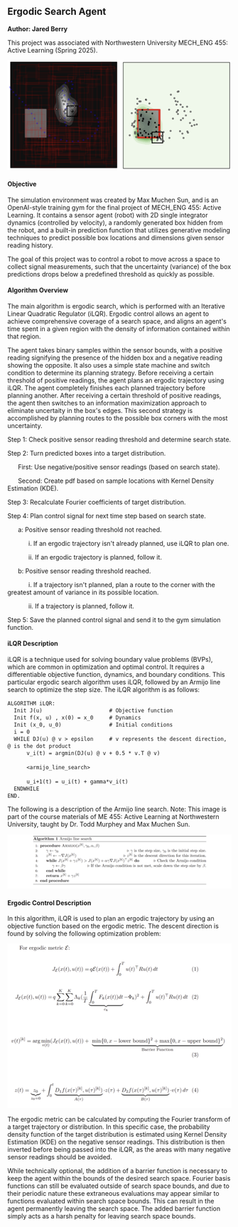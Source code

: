 ## Ergodic Search Agent
**Author: Jared Berry**

This project was associated with Northwestern University MECH_ENG 455: Active Learning (Spring 2025).

![result.png](Media/result.png)

#### Objective
The simulation environment was created by Max Muchen Sun, and is an OpenAI-style training gym for the final project of MECH_ENG 455: Active Learning. It contains a sensor agent (robot) with 2D single integrator dynamics (controlled by velocity), a randomly generated box hidden from the robot, and a built-in prediction function that utilizes generative modeling techniques to predict possible box locations and dimensions given sensor reading history. 

The goal of this project was to control a robot to move across a space to collect signal measurements, such that the uncertainty (variance) of the box predictions drops below a predefined threshold as quickly as possible.

#### Algorithm Overview
The main algorithm is ergodic search, which is performed with an Iterative Linear Quadratic Regulator (iLQR). Ergodic control allows an agent to achieve comprehensive coverage of a search space, and aligns an agent's time spent in a given region with the density of information contained within that region.  

The agent takes binary samples within the sensor bounds, with a positive reading signifying the presence of the hidden box and a negative reading showing the opposite. It also uses a simple state machine and switch condition to determine its planning strategy. Before receiving a certain threshold of positive readings, the agent plans an ergodic trajectory using iLQR. The agent completely finishes each planned trajectory before planning another. After receiving a certain threshold of positive readings, the agent then switches to an information maximization approach to eliminate uncertaity in the box's edges. This second strategy is accomplished by planning routes to the possible box corners with the most uncertainty.

Step 1: Check positive sensor reading threshold and determine search state.

Step 2: Turn predicted boxes into a target distribution.
      
&nbsp;&nbsp;&nbsp;&nbsp;&nbsp;&nbsp;First: Use negative/positive sensor readings (based on search state).

&nbsp;&nbsp;&nbsp;&nbsp;&nbsp;&nbsp;Second: Create pdf based on sample locations with Kernel Density Estimation (KDE).

Step 3: Recalculate Fourier coefficients of target distribution.

Step 4: Plan control signal for next time step based on search state.
      
&nbsp;&nbsp;&nbsp;&nbsp;&nbsp;&nbsp;a: Positive sensor reading threshold not reached.

&nbsp;&nbsp;&nbsp;&nbsp;&nbsp;&nbsp;&nbsp;&nbsp;&nbsp;&nbsp;&nbsp;&nbsp;i. If an ergodic trajectory isn't already planned, use iLQR to plan one. 

&nbsp;&nbsp;&nbsp;&nbsp;&nbsp;&nbsp;&nbsp;&nbsp;&nbsp;&nbsp;&nbsp;&nbsp;ii. If an ergodic trajectory is planned, follow it.

&nbsp;&nbsp;&nbsp;&nbsp;&nbsp;&nbsp;b: Positive sensor reading threshold reached.

&nbsp;&nbsp;&nbsp;&nbsp;&nbsp;&nbsp;&nbsp;&nbsp;&nbsp;&nbsp;&nbsp;&nbsp;i. If a trajectory isn't planned, plan a route to the corner with the greatest amount of variance in its possible location.

&nbsp;&nbsp;&nbsp;&nbsp;&nbsp;&nbsp;&nbsp;&nbsp;&nbsp;&nbsp;&nbsp;&nbsp;ii. If a trajectory is planned, follow it.

Step 5: Save the planned control signal and send it to the gym simulation function.

#### iLQR Description
iLQR is a technique used for solving boundary value problems (BVPs), which are common in optimization and optimal control. It requires a differentiable objective function, dynamics, and boundary conditions. This particular ergodic search algorithm uses iLQR, followed by an Armijo line search to optimize the step size. The iLQR algorithm is as follows: 

```
ALGORITHM iLQR:
  Init J(u)                     # Objective function
  Init f(x, u) , x(0) = x_0     # Dynamics 
  Init (x_0, u_0)               # Initial conditions
  i = 0
  WHILE DJ(u) @ v > epsilon     # v represents the descent direction, @ is the dot product
      v_i(t) = argmin(DJ(u) @ v + 0.5 * v.T @ v)

      <armijo_line_search>

      u_i+1(t) = u_i(t) + gamma*v_i(t)
  ENDWHILE
END.
```

The following is a description of the Armijo line search. Note: This image is part of the course materials of ME 455: Active Learning at Northwestern University, taught by Dr. Todd Murphey and Max Muchen Sun.

![armijo_line_search.png](Media/armijo_line_search.png)

#### Ergodic Control Description
In this algorithm, iLQR is used to plan an ergodic trajectory by using an objective function based on the ergodic metric. The descent direction is found by solving the following optimization problem:

![ergodic_objective.png](Media/ergodic_objective.png)

The ergodic metric can be calculated by computing the Fourier transform of a target trajectory or distribution. In this specific case, the probability density function of the target distribution is estimated using Kernel Density Estimation (KDE) on the negative sensor readings. This distribution is then inverted before being passed into the iLQR, as the areas with many negative sensor readings should be avoided.

While technically optional, the addition of a barrier function is necessary to keep the agent within the bounds of the desired search space. Fourier basis functions can still be evaluated outside of search space bounds, and due to their periodic nature these extraneous evaluations may appear similar to functions evaluated within search space bounds. This can result in the agent permanently leaving the search space. The added barrier function simply acts as a harsh penalty for leaving search space bounds.